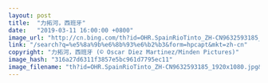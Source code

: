 ```yaml
---
layout: post
title:  "力拓河，西班牙"
date:   "2019-03-11 16:00:00 +0800"
image_url: "http://cn.bing.com/th?id=OHR.SpainRioTinto_ZH-CN9632593185_1920x1080.jpg&rf=NorthMale_1920x1080.jpg&pid=hp"
link: "/search?q=%e5%8a%9b%e6%8b%93%e6%b2%b3&form=hpcapt&mkt=zh-cn"
copyright: "力拓河，西班牙 (© Oscar Diez Martinez/Minden Pictures)"
image_hash: "316a27d6311f3857e5bc961d7795ec11"
image_filename: "th?id=OHR.SpainRioTinto_ZH-CN9632593185_1920x1080.jpg&rf=NorthMale_1920x1080.jpg&pid=hp"
---
```

